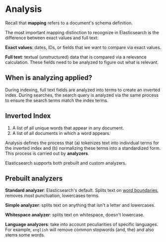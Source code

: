 # Analysis

Recall that **mapping** refers to a document's schema definition.

The most important mapping distinction to recognize in Elasticsearch is the difference between exact values and full text:

**Exact values**: dates, IDs, or fields that we want to compare via exact values.

**Full text**: textual (unstructured) data that is compared via a relevance calculation. These fields need to be analyzed to figure out what is relevant.

## When is analyzing applied?

During indexing, full text fields are analyzed into terms to create an inverted index. During searches, the search query is analyzed via the same process to ensure the search terms match the index terms.

## Inverted Index

1. A list of all unique words that appear in any document.
2. A list of all documents in which a word appears.

Analysis defines the process that (a) tokenizes text into individual terms for the inverted index and (b) normalizing these terms into a standardized form. This process is carried out by **analyzers**.

Elasticsearch supports both prebuilt and custom analyzers.

## Prebuilt analyzers

**Standard analyzer**: Elasticsearch's default. Splits text on [word boundaries](http://www.unicode.org/reports/tr29/), removes most punctuation, lowercases terms.

**Simple analyzer**: splits text on anything that isn't a letter and lowercases.

**Whitespace analyzer**: splits text on whitespace, doesn't lowercase.

**Language analyzers**: take into account peculiarities of specific languages. For example, `english` will remove common stopwords (and, the) and also stems some words.

